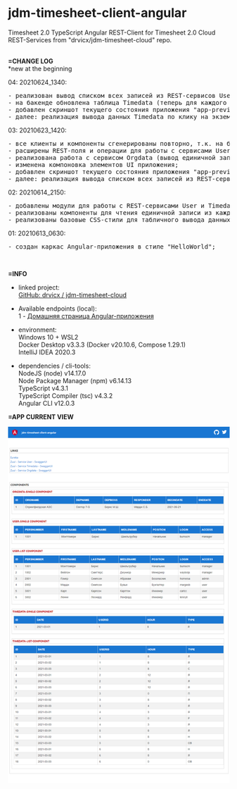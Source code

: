 # jdm-timesheet-client-angular
Timesheet 2.0 TypeScript Angular REST-Client for Timesheet 2.0 Cloud REST-Services from "drvicx/jdm-timesheet-cloud" repo.
<br><br>

**=CHANGE LOG**<br>
*new at the beginning <br>

04: 20210624_1340:
<pre>
- реализован вывод списком всех записей из REST-сервисов User и Timedata;
- на бакенде обновлена таблица Timedata (теперь для каждого User есть 3 записи в Timedata);
- добавлен скриншот текущего состояния приложения "app-preview_20210624_1340.png" (см.внизу);
- далее: реализация вывода данных Timedata по клику на экземпляр User/Сотрудника;
</pre>

03: 20210623_1420:
<pre>
- все клиенты и компоненты сгенерированы повторно, т.к. на бакенде изменилась Модель;
- расширены REST-поля и операции для работы с сервисами User и Timedata;
- реализована работа с сервисом Orgdata (вывод единичной записи);
- изменена компоновка элементов UI приложения;
- добавлен скриншот текущего состояния приложения "app-preview_20210623_1420.png" (см.внизу);
- далее: реализация вывода списком всех записей из REST-сервисов User и Timedata;
</pre>

02: 20210614_2150:
<pre>
- добавлены модули для работы с REST-сервисами User и Timedata;
- реализованы компоненты для чтения единичной записи из каждого сервиса;
- реализованы базовые CSS-стили для табличного вывода данных;
</pre>

01: 20210613_0630:
<pre>
- создан каркас Angular-приложения в стиле "HelloWorld";
</pre>
<br>

**=INFO**

- linked project:<br>
  [GitHub: drvicx / jdm-timesheet-cloud](https://github.com/drvicx/jdm-timesheet-cloud) <br>

- Available endpoints (local): <br>
  1 - [Домашняя страница Angular-приложения](http://localhost:4200) <br>

- environment:<br>
  Windows 10 + WSL2 <br>
  Docker Desktop v3.3.3 (Docker v20.10.6, Compose 1.29.1) <br>
  IntelliJ IDEA 2020.3 <br>

- dependencies / cli-tools:<br>
  NodeJS (node) v14.17.0 <br>
  Node Package Manager (npm) v6.14.13 <br>
  TypeScript v4.3.1 <br>
  TypeScript Compiler (tsc) v4.3.2 <br>
  Angular CLI v12.0.3 <br>

**=APP CURRENT VIEW**

![предпосмотр](_preview/app-preview_20210624_1340.png?raw=true)
